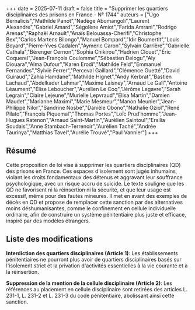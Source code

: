 +++
date = 2025-07-11
draft = false
title = "Supprimer les quartiers disciplinaires des prisons en France - N° 1744"
auteurs = ["Ugo Bernalicis","Mathilde Panot","Nadège Abomangoli","Laurent Alexandre","Gabriel Amard","Ségolène Amiot","Farida Amrani","Rodrigo Arenas","Raphaël Arnault","Anaïs Belouassa-Cherifi","Christophe Bex","Carlos Martens Bilongo","Manuel Bompard","Idir Boumertit","Louis Boyard","Pierre-Yves Cadalen","Aymeric Caron","Sylvain Carrière","Gabrielle Cathala","Bérenger Cernon","Sophia Chikirou","Hadrien Clouet","Éric Coquerel","Jean-François Coulomme","Sébastien Delogu","Aly Diouara","Alma Dufour","Karen Erodi","Mathilde Feld","Emmanuel Fernandes","Sylvie Ferrer","Perceval Gaillard","Clémence Guetté","David Guiraud","Zahia Hamdane","Mathilde Hignet","Andy Kerbrat","Bastien Lachaud","Abdelkader Lahmar","Maxime Laisney","Arnaud Le Gall","Antoine Léaument","Élise Leboucher","Aurélien Le Coq","Jérôme Legavre","Sarah Legrain","Claire Lejeune","Murielle Lepvraud","Élisa Martin","Damien Maudet","Marianne Maximi","Marie Mesmeur","Manon Meunier","Jean-Philippe Nilor","Sandrine Nosbé","Danièle Obono","Nathalie Oziol","René Pilato","François Piquemal","Thomas Portes","Loïc Prud’homme","Jean-Hugues Ratenon","Arnaud Saint-Martin","Aurélien Saintoul","Ersilia Soudais","Anne Stambach-Terrenoir","Aurélien Taché","Andrée Taurinya","Matthias Tavel","Aurélie Trouvé","Paul Vannier"]
+++

## Résumé

Cette proposition de loi vise à supprimer les quartiers disciplinaires (QD) des prisons en France. Ces espaces d'isolement sont jugés inhumains, violant les droits fondamentaux des détenus et aggravant leur souffrance psychologique, avec un risque accru de suicide. Le texte souligne que les QD ne favorisent ni la réinsertion ni la sécurité, et que leur usage est excessif, même pour des fautes mineures. Il met en avant des exemples de décès en QD et propose de remplacer cette sanction par des alternatives moins déshumanisantes, comme le confinement en cellule individuelle ordinaire, afin de construire un système pénitentiaire plus juste et efficace, inspiré par des modèles étrangers.

## Liste des modifications

**Interdiction des quartiers disciplinaires (Article 1)**: Les établissements pénitentiaires ne pourront plus avoir de quartiers disciplinaires basés sur l'isolement strict et la privation d'activités essentielles à la vie courante et à la réinsertion.

**Suppression de la mention de la cellule disciplinaire (Article 2)**: Les références au placement en cellule disciplinaire sont retirées des articles L. 231-1, L. 231-2 et L. 231-3 du code pénitentiaire, abolissant ainsi cette sanction.
